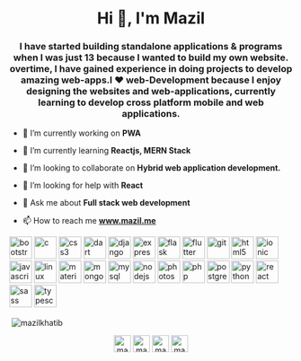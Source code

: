 <h1 align="center">Hi 👋, I'm Mazil</h1>
<h3 align="center">I have started building standalone applications & programs when I was just 13 because I wanted to build my own website. overtime, I have gained experience in doing projects to develop amazing web-apps.I ❤️ web-Development because I enjoy designing the websites and web-applications, currently learning to develop cross platform mobile and web applications.</h3>

- 🔭 I’m currently working on **PWA**

- 🌱 I’m currently learning **Reactjs, MERN Stack**

- 👯 I’m looking to collaborate on **Hybrid web application development.**

- 🤝 I’m looking for help with **React**

- 💬 Ask me about **Full stack web development**

- 📫 How to reach me **www.mazil.me**

<p align="left"><img src="https://devicons.github.io/devicon/devicon.git/icons/bootstrap/bootstrap-plain.svg" alt="bootstrap" width="40" height="40"/> <img src="https://devicons.github.io/devicon/devicon.git/icons/c/c-original.svg" alt="c" width="40" height="40"/> <img src="https://devicons.github.io/devicon/devicon.git/icons/css3/css3-original-wordmark.svg" alt="css3" width="40" height="40"/> <img src="https://www.vectorlogo.zone/logos/dartlang/dartlang-icon.svg" alt="dart" width="40" height="40"/> <img src="https://devicons.github.io/devicon/devicon.git/icons/django/django-original.svg" alt="django" width="40" height="40"/> <img src="https://devicons.github.io/devicon/devicon.git/icons/express/express-original-wordmark.svg" alt="express" width="40" height="40"/> <img src="https://www.vectorlogo.zone/logos/pocoo_flask/pocoo_flask-icon.svg" alt="flask" width="40" height="40"/> <img src="https://www.vectorlogo.zone/logos/flutterio/flutterio-icon.svg" alt="flutter" width="40" height="40"/> <img src="https://www.vectorlogo.zone/logos/git-scm/git-scm-icon.svg" alt="git" width="40" height="40"/> <img src="https://devicons.github.io/devicon/devicon.git/icons/html5/html5-original-wordmark.svg" alt="html5" width="40" height="40"/> <img src="https://upload.wikimedia.org/wikipedia/commons/d/d1/Ionic_Logo.svg" alt="ionic" width="40" height="40"/> <img src="https://devicons.github.io/devicon/devicon.git/icons/javascript/javascript-original.svg" alt="javascript" width="40" height="40"/> <img src="https://devicons.github.io/devicon/devicon.git/icons/linux/linux-original.svg" alt="linux" width="40" height="40"/> <img src="https://raw.githubusercontent.com/prplx/svg-logos/5585531d45d294869c4eaab4d7cf2e9c167710a9/svg/materialize.svg" alt="materialize" width="40" height="40"/> <img src="https://devicons.github.io/devicon/devicon.git/icons/mongodb/mongodb-original-wordmark.svg" alt="mongodb" width="40" height="40"/> <img src="https://devicons.github.io/devicon/devicon.git/icons/mysql/mysql-original-wordmark.svg" alt="mysql" width="40" height="40"/> <img src="https://devicons.github.io/devicon/devicon.git/icons/nodejs/nodejs-original-wordmark.svg" alt="nodejs" width="40" height="40"/> <img src="https://devicons.github.io/devicon/devicon.git/icons/photoshop/photoshop-plain.svg" alt="photoshop" width="40" height="40"/> <img src="https://devicons.github.io/devicon/devicon.git/icons/php/php-original.svg" alt="php" width="40" height="40"/> <img src="https://devicons.github.io/devicon/devicon.git/icons/postgresql/postgresql-original-wordmark.svg" alt="postgresql" width="40" height="40"/> <img src="https://devicons.github.io/devicon/devicon.git/icons/python/python-original.svg" alt="python" width="40" height="40"/> <img src="https://devicons.github.io/devicon/devicon.git/icons/react/react-original-wordmark.svg" alt="react" width="40" height="40"/> <img src="https://devicons.github.io/devicon/devicon.git/icons/sass/sass-original.svg" alt="sass" width="40" height="40"/> <img src="https://devicons.github.io/devicon/devicon.git/icons/typescript/typescript-original.svg" alt="typescript" width="40" height="40"/></p>


<p>&nbsp;<img align="center" src="https://github-readme-stats.vercel.app/api?username=mazilkhatib&show_icons=true" alt="mazilkhatib" /></p>

<p align="center">
<a href="https://twitter.com/mazil_khatib" target="blank"><img align="center" src="https://cdn.jsdelivr.net/npm/simple-icons@3.0.1/icons/twitter.svg" alt="mazil_khatib" height="30" width="30" /></a>
<a href="https://linkedin.com/in/mazil-khatib-730b62146" target="blank"><img align="center" src="https://cdn.jsdelivr.net/npm/simple-icons@3.0.1/icons/linkedin.svg" alt="mazil-khatib-730b62146" height="30" width="30" /></a>
<a href="https://instagram.com/mazil.py" target="blank"><img align="center" src="https://cdn.jsdelivr.net/npm/simple-icons@3.0.1/icons/instagram.svg" alt="mazil.py" height="30" width="30" /></a>
<a href="https://www.youtube.com/c/mazil khatib" target="blank"><img align="center" src="https://cdn.jsdelivr.net/npm/simple-icons@3.0.1/icons/youtube.svg" alt="mazil khatib" height="30" width="30" /></a>
</p>
